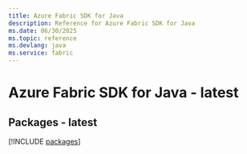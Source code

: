 ```yaml
---
title: Azure Fabric SDK for Java
description: Reference for Azure Fabric SDK for Java
ms.date: 06/30/2025
ms.topic: reference
ms.devlang: java
ms.service: fabric
---
```

# Azure Fabric SDK for Java - latest
## Packages - latest
[!INCLUDE [packages](fabric-index.md)]